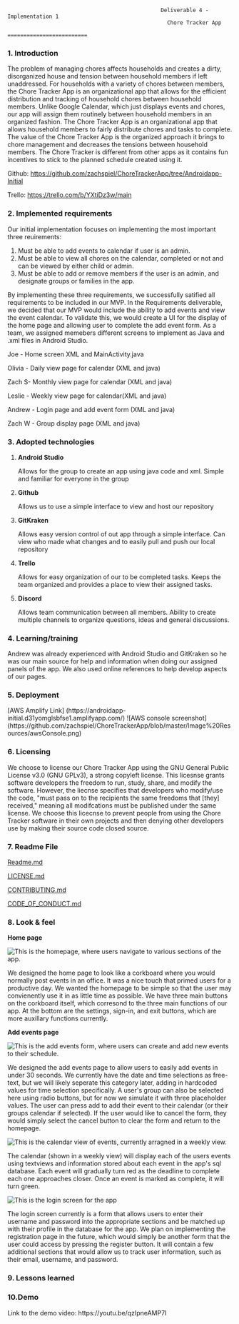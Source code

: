                                                     Deliverable 4 - Implementation 1
                                                      Chore Tracker App
                                                   =========================

<h3>1. Introduction </h3>

The problem of managing chores affects households and creates a dirty, disorganized house and tension between household members if left unaddressed. For households with a variety of chores between members, the Chore Tracker App is an organizational app that allows for the efficient distribution and tracking of household chores between household members. Unlike Google Calendar, which just displays events and chores, our app will assign them routinely between household members in an organized fashion. The Chore Tracker App is an organizational app that allows household members to fairly distribute chores and tasks to complete. The value of the Chore Tracker App is the organized approach it brings to chore management and decreases the tensions between household members. The Chore Tracker is different from other apps as it contains fun incentives to stick to the planned schedule created using it.

Github: https://github.com/zachspiel/ChoreTrackerApp/tree/Androidapp-Initial

Trello: https://trello.com/b/YXtiDz3w/main

<h3>2. Implemented requirements</h3>

Our initial implementation focuses on implementing the most important three reuirements:
1. Must be able to add events to calendar if user is an admin.
2. Must be able to view all chores on the calendar, completed or not and can be viewed by either child or admin.
3. Must be able to add or remove members if the user is an admin, and designate groups or families in the app.

By implementing these three requirements, we successfully satified all requirements to be included in our MVP. In the Requirements deliverable, we decided that our MVP would include the ability to add events and view the event calendar. To validate this, we would create a UI for the display of the home page and allowing user to complete the add event form. As a team, we assigned memebers different screens to implement as Java and .xml files in Android Studio. 

Joe - Home screen XML and MainActivity.java 

Olivia - Daily view page for calendar (XML and java)

Zach S-  Monthly view page for calendar (XML and java)

Leslie - Weekly view page for calendar(XML and java)

Andrew -  Login page and add event form (XML and java)

Zach W - Group display page (XML and java)

<h3>3. Adopted technologies </h3>

1. **Android Studio**

      Allows for the group to create an app using java code and xml. Simple and familiar for everyone in the group

2. **Github**

      Allows us to use a simple interface to view and host our repository

3. **GitKraken** 

      Allows easy version control of out app through a simple interface. Can view who made what changes and to easily pull and push our local repository

4. **Trello** 

      Allows for easy organization of our to be completed tasks. Keeps the team organized and provides a place to view their  assigned tasks.

5. **Discord**     

      Allows team communication between all members. Ability to create multiple channels to organize questions, ideas and general             discussions.


<h3>4. Learning/training </h3>
Andrew was already experienced with Android Studio and GitKraken so he was our main source for help and information when doing our assigned panels of the app. We also used online references to help develop aspects of our pages.

<h3>5. Deployment </h3>
[AWS Amplify Link]
(https://androidapp-initial.d31yomglsbfse1.amplifyapp.com/)
![AWS console screenshot]
(https://github.com/zachspiel/ChoreTrackerApp/blob/master/Image%20Resources/awsConsole.png)

<h3>6. Licensing </h3>
We choose to license our Chore Tracker App using the GNU General Public License v3.0 (GNU GPLv3), a strong copyleft license. This licesnse grants software developers the freedom to run, study, share, and modify the software. However, the liecnse specifies that developers who modify/use the code, "must pass on to the recipients the same freedoms that [they] received," meaning all modifcations must be published under the same license. We choose this licecnse to prevent people from using the Chore Tracker software in their own projects and then denying other developers use by making their source code closed source.

<h3>7. Readme File </h3>

[Readme.md](https://github.com/zachspiel/ChoreTrackerApp/blob/master/README.md)

[LICENSE.md](https://github.com/zachspiel/ChoreTrackerApp/blob/master/LICENSE)

[CONTRIBUTING.md](https://github.com/zachspiel/ChoreTrackerApp/blob/master/CONTRIBUTING.md)

[CODE_OF_CONDUCT.md](https://github.com/zachspiel/ChoreTrackerApp/blob/master/CODE_OF_CONDUCT.md)

<h3>8. Look & feel </h3>

**Home page**

![This is the homepage, where users navigate to various sections of the app.](https://github.com/zachspiel/ChoreTrackerApp/blob/master/Image%20Resources/Homepage.PNG)

We designed the home page to look like a corkboard where you would normally post events in an office. It was a nice touch that primed users for a productive day. We wanted the homepage to be simple so that the user may convienently use it in as little time as possible. We have three main buttons on the corkboard itself, which corresond to the three main functions of our app. At the bottom are the settings, sign-in, and exit buttons, which are more auxillary functions currently.

**Add events page**

![This is the add events form, where users can create and add new events to their schedule.](https://github.com/zachspiel/ChoreTrackerApp/blob/master/Image%20Resources/addevent.PNG)

We designed the add events page to allow users to easily add events in under 30 seconds. We currently have the date and time selections as free-text, but we will likely seperate this category later, adding in hardcoded values for time selection specifically. A user's group can also be selected here using radio buttons, but for now we simulate it with three placeholder values. The user can press add to add their event to their calendar (or their groups calendar if selected). If the user would like to cancel the form, they would simply select the cancel button to clear the form and return to the homepage.

![This is the calendar view of events, currently arragned in a weekly view.](https://github.com/zachspiel/ChoreTrackerApp/blob/master/Image%20Resources/calendar.PNG)

The calendar (shown in a weekly view) will display each of the users events using textviews and information stored about each event in the app's sql database. Each event will gradually turn red as the deadline to complete each one approaches closer. Once an event is marked as complete, it will turn green.


![This is the login screen for the app](https://github.com/zachspiel/ChoreTrackerApp/blob/master/Image%20Resources/login.PNG)

The login screen currently is a form that allows users to enter their username and password into the appropriate sections and be matched up with their profile in the database for the app. We plan on implementing the registration page in the future, which would simply be another form that the user could access by pressing the register button. It will contain a few additional sections that would allow us to track user information, such as their email, username, and password. 


<h3>9. Lessons learned </h3>


<h3>10.Demo </h3>
Link to the demo video: https://youtu.be/qzIpneAMP7I

